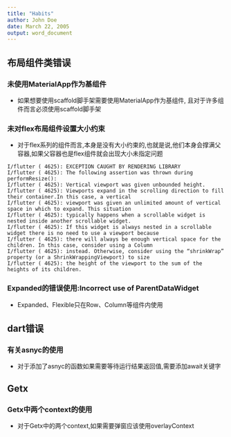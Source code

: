 ```yaml
---
title: "Habits"
author: John Doe
date: March 22, 2005
output: word_document
---
```



## 布局组件类错误

### 未使用MaterialApp作为基组件

* 如果想要使用scaffold脚手架需要使用MaterialApp作为基组件, 且对于许多组件而言必须使用scaffold脚手架

### 未对flex布局组件设置大小约束

* 对于flex系列的组件而言,本身是没有大小约束的,也就是说,他们本身会撑满父容器,如果父容器也是flex组件就会出现大小未指定问题

```shell
I/flutter ( 4625): EXCEPTION CAUGHT BY RENDERING LIBRARY
I/flutter ( 4625): The following assertion was thrown during performResize():
I/flutter ( 4625): Vertical viewport was given unbounded height.
I/flutter ( 4625): Viewports expand in the scrolling direction to fill their container.In this case, a vertical
I/flutter ( 4625): viewport was given an unlimited amount of vertical space in which to expand. This situation
I/flutter ( 4625): typically happens when a scrollable widget is nested inside another scrollable widget.
I/flutter ( 4625): If this widget is always nested in a scrollable widget there is no need to use a viewport because
I/flutter ( 4625): there will always be enough vertical space for the children. In this case, consider using a Column
I/flutter ( 4625): instead. Otherwise, consider using the “shrinkWrap” property (or a ShrinkWrappingViewport) to size
I/flutter ( 4625): the height of the viewport to the sum of the heights of its children.
```

### Expanded的错误使用:Incorrect use of ParentDataWidget

* Expanded、Flexible只在Row、Column等组件内使用

## dart错误

### 有关asnyc的使用

* 对于添加了asnyc的函数如果需要等待运行结果返回值,需要添加await关键字

## Getx

### Getx中两个context的使用

* 对于Getx中的两个context,如果需要弹窗应该使用overlayContext
